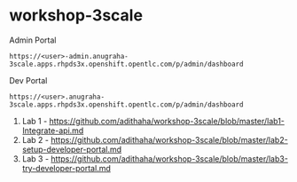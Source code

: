 # workshop-3scale

Admin Portal
```
https://<user>-admin.anugraha-3scale.apps.rhpds3x.openshift.opentlc.com/p/admin/dashboard
```

Dev Portal
```
https://<user>.anugraha-3scale.apps.rhpds3x.openshift.opentlc.com/p/admin/dashboard
```


1. Lab 1 - https://github.com/adithaha/workshop-3scale/blob/master/lab1-Integrate-api.md
2. Lab 2 - https://github.com/adithaha/workshop-3scale/blob/master/lab2-setup-developer-portal.md
3. Lab 3 - https://github.com/adithaha/workshop-3scale/blob/master/lab3-try-developer-portal.md
